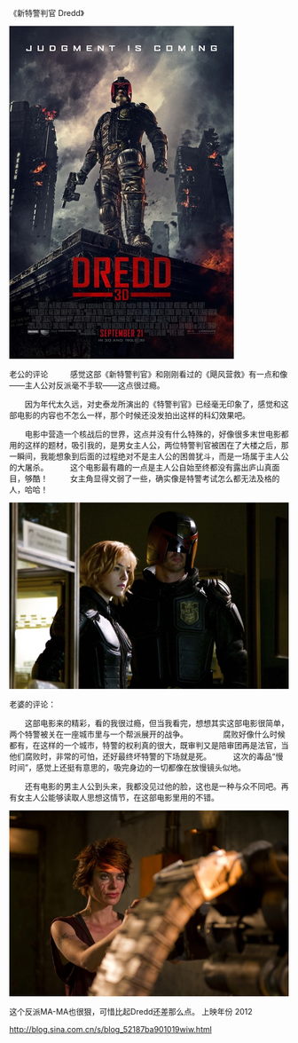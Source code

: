 《新特警判官 Dredd》

			
![](./img/52187ba9t7c1f41568dc9&690.jpg)

老公的评论
 
　　感觉这部《新特警判官》和刚刚看过的《飓风营救》有一点和像——主人公对反派毫不手软——这点很过瘾。
 

　　因为年代太久远，对史泰龙所演出的《特警判官》已经毫无印象了，感觉和这部电影的内容也不怎么一样，那个时候还没发拍出这样的科幻效果吧。
 

　　电影中营造一个核战后的世界，这点并没有什么特殊的，好像很多末世电影都用的这样的题材，吸引我的，是男女主人公，两位特警判官被困在了大楼之后，那一瞬间，我能想象到后面的过程绝对不是主人公的困兽犹斗，而是一场属于主人公的大屠杀。
 
　　这个电影最有趣的一点是主人公自始至终都没有露出庐山真面目，够酷！
 
　　女主角显得文弱了一些，确实像是特警考试怎么都无法及格的人，哈哈！

![](./img/52187ba9t7c1f41a1ffe1&690.jpg)

老婆的评论：
 

　　这部电影来的精彩，看的我很过瘾，但当我看完，想想其实这部电影很简单，两个特警被关在一座城市里与一个帮派展开的战争。
　　
　　腐败好像什么时候都有，在这样的一个城市，特警的权利真的很大，既审判又是陪审团再是法官，当他们腐败时，非常的可怕，还好最终坏特警的下场就是死。
 
　　这次的毒品“慢时间”，感觉上还挺有意思的，吸完身边的一切都像在放慢镜头似地。　
 

　　还有电影的男主人公到头来，我都没见过他的脸，这也是一种与众不同吧。再有女主人公能够读取人思想这情节，在这部电影里用的不错。

![](./img/52187ba9td93891a4b7c5&690.jpg)

这个反派MA-MA也很狠，可惜比起Dredd还差那么点。
上映年份 2012							
		
http://blog.sina.com.cn/s/blog_52187ba901019wiw.html
